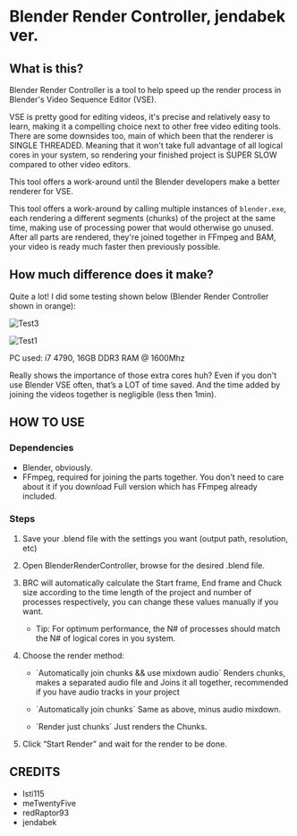 # Blender Render Controller, jendabek ver.

## What is this?
Blender Render Controller is a tool to help speed up the render process in Blender's Video Sequence Editor (VSE).

VSE is pretty good for editing videos, it's precise and relatively easy to learn, making it a compelling choice next to other free video editing tools. There are some downsides too, main of which been that the renderer is SINGLE THREADED. Meaning that it won't take full advantage of all logical cores in your system, so rendering your finished project is SUPER SLOW compared to other video editors.

This tool offers a work-around until the Blender developers make a better renderer for VSE. 

This tool offers a work-around by calling multiple instances of `blender.exe`, each rendering a different segments (chunks) of the project at the same time, making use of processing power that would otherwise go unused. After all parts are rendered, they're joined together in FFmpeg and BAM, your video is ready much faster then previously possible.

## How much difference does it make?
Quite a lot! I did some testing shown below (Blender Render Controller shown in orange):

![Test3](https://app.box.com/representation/file_version_147671500287/image_2048/1.png?shared_name=u90snyjbzslz0zszwges1helzmyz6b8y)

![Test1](https://app.box.com/representation/file_version_147672318497/image_2048/1.png?shared_name=i1bwfn03tie6ieehwnz7mbp4lu700gzy)

PC used: i7 4790, 16GB DDR3 RAM @ 1600Mhz

Really shows the importance of those extra cores huh? Even if you don't use Blender VSE often, that’s a LOT of time saved. And the time added by joining the videos together is negligible (less then 1min).

## HOW TO USE

### Dependencies
- Blender, obviously.
- FFmpeg, required for joining the parts together. You don't need to care about it if you download Full version which has FFmpeg already included.


### Steps
1. Save your .blend file with the settings you want (output path, resolution, etc)
 
2. Open BlenderRenderController, browse for the desired .blend file.
 
3. BRC will automatically calculate the Start frame, End frame and Chuck size according to the time length of the project and number of processes respectively, you can change these values manually if you want.

	- Tip: For optimum performance, the N# of processes should match the N# of logical cores in you system.
 
4. Choose the render method:

	- ´Automatically join chunks && use mixdown audio´ Renders chunks, makes a separated audio file and Joins it all together, recommended if you have audio tracks in your project

	- ´Automatically join chunks´ Same as above, minus audio mixdown.

	- ´Render just chunks´ Just renders the Chunks.
 
5. Click “Start Render” and wait for the render to be done.

## CREDITS

- Isti115
- meTwentyFive
- redRaptor93
- jendabek
